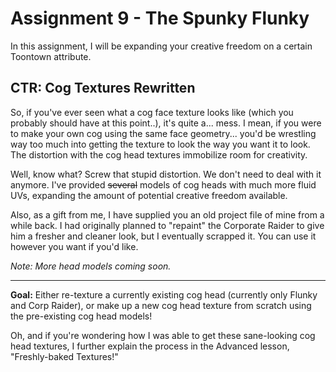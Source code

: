 # Assignment 9 - The Spunky Flunky

In this assignment, I will be expanding your creative freedom on a certain Toontown attribute.

## CTR: Cog Textures Rewritten

So, if you've ever seen what a cog face texture looks like (which you probably should have at this point..), it's quite a... mess. I mean, if you were to make your own cog using the same face geometry... you'd be wrestling way too much into getting the texture to look the way you want it to look. The distortion with the cog head textures immobilize room for creativity.

Well, know what? Screw that stupid distortion. We don't need to deal with it anymore. I've provided ~~several~~ models of cog heads with much more fluid UVs, expanding the amount of potential creative freedom available.

Also, as a gift from me, I have supplied you an old project file of mine from a while back. I had originally planned to "repaint" the Corporate Raider to give him a fresher and cleaner look, but I eventually scrapped it. You can use it however you want if you'd like.

*Note: More head models coming soon.*

---

**Goal:** Either re-texture a currently existing cog head (currently only Flunky and Corp Raider), or make up a new cog head texture from scratch using the pre-existing cog head models!

Oh, and if you're wondering how I was able to get these sane-looking cog head textures, I further explain the process in the Advanced lesson, "Freshly-baked Textures!"
